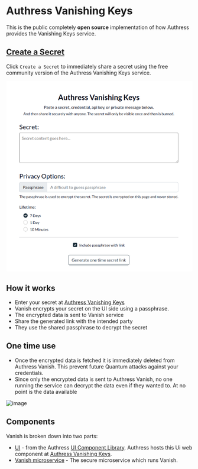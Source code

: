 # Authress Vanishing Keys

This is the public completely **open source** implementation of how Authress provides the Vanishing Keys service.

## [Create a Secret](https://authress.io/app/#/vanish)
Click `Create a Secret` to immediately share a secret using the free community version of the Authress Vanishing Keys service.

[![Authress Vanish picture](./vanish.png)](https://authress.io/app/#/vanish)

## How it works
* Enter your secret at [Authress Vanishing Keys](https://authress.io/app/#/vanish)
* Vanish encrypts your secret on the UI side using a passphrase.
* The encrypted data is sent to Vanish service
* Share the generated link with the intended party
* They use the shared passphrase to decrypt the secret

## One time use
* Once the encrypted data is fetched it is immediately deleted from Authress Vanish. This prevent future Quantum attacks against your credentials.
* Since only the encrypted data is sent to Authress Vanish, no one running the service can decrypt the data even if they wanted to. At no point is the data available

![image](https://github.com/Authress/vanishing-keys/assets/5056218/eabe5a13-3e40-4741-9c4a-52cd548abf95)

## Components
Vanish is broken down into two parts:
* [UI](https://github.com/Authress/component-library.js) - from the Authress [UI Component Library](https://github.com/Authress/component-library.js). Authress hosts this Ui web component at [Authress Vanishing Keys](https://authress.io/app/#/vanish).
* [Vanish microservice](https://github.com/Authress/vanishing-keys) - The secure microservice which runs Vanish.
